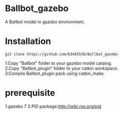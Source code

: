 # Ballbot_gazebo
A Ballbot model in gazebo environment.

# Installation
```
git clone https://github.com/63445538/Ballbot_gazebo
```
1.Copy "Ballbot" folder to your gazebo model catalog.  
2.Copy "Ballbot_plugin" folder to your catkin workspace.  
3.Compile Ballbot_plugin pack using catkin_make.  

# prerequisite
1.gazebo 7
2.PID package:http://wiki.ros.org/pid
